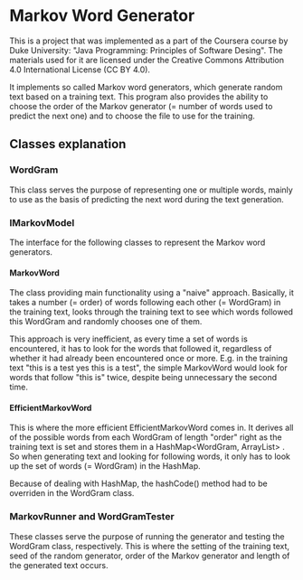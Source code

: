 # Markov Word Generator
This is a project that was implemented as a part of the Coursera course by Duke University: "Java Programming: Principles of Software Desing". The materials used for it are licensed under the Creative Commons Attribution 4.0 International License (CC BY 4.0).

It implements so called Markov word generators, which generate random text based on a training text. This program also provides the ability to choose the order of the Markov generator (= number of words used to predict the next one) and to choose the file to use for the training.

## Classes explanation 
### WordGram
This class serves the purpose of representing one or multiple words, mainly to use as the basis of predicting the next word during the text generation.
### IMarkovModel
The interface for the following classes to represent the Markov word generators.
#### MarkovWord
The class providing main functionality using a "naive" approach. Basically, it takes a number (= order) of words following each other (= WordGram) in the training text, looks through the training text to see which words followed this WordGram and randomly chooses one of them. 

This approach is very inefficient, as every time a set of words is encountered, it has to look for the words that followed it, regardless of whether it had already been encountered once or more. E.g. in the training text "this is a test yes this is a test", the simple MarkovWord would look for words that follow "this is" twice, despite being unnecessary the second time. 
#### EfficientMarkovWord
This is where the more efficient EfficientMarkovWord comes in. It derives all of the possible words from each WordGram of length "order" right as the training text is set and stores them in a HashMap<WordGram, ArrayList<String>> . So when generating text and looking for following words, it only has to look up the set of words (= WordGram) in the HashMap.
  
Because of dealing with HashMap, the hashCode() method had to be overriden in the WordGram class.
### MarkovRunner and WordGramTester
These classes serve the purpose of running the generator and testing the WordGram class, respectively. This is where the setting of the training text, seed of the random generator, order of the Markov generator and length of the generated text occurs.
